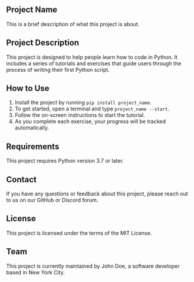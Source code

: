 ## Project Name

This is a brief description of what this project is about.

## Project Description

This project is designed to help people learn how to code in Python. It includes a series of tutorials and exercises that guide users through the process of writing their first Python script.

## How to Use

1. Install the project by running `pip install project_name`.
2. To get started, open a terminal and type `project_name --start`.
3. Follow the on-screen instructions to start the tutorial.
4. As you complete each exercise, your progress will be tracked automatically.

## Requirements

This project requires Python version 3.7 or later.

## Contact

If you have any questions or feedback about this project, please reach out to us on our GitHub or Discord forum.

## License

This project is licensed under the terms of the MIT License.

## Team

This project is currently maintained by John Doe, a software developer based in New York City.
